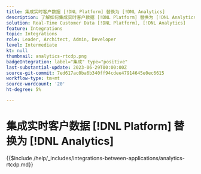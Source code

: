 ```yaml
---
title: 集成实时客户数据 [!DNL Platform] 替换为 [!DNL Analytics]
description: 了解如何集成实时客户数据 [!DNL Platform] 替换为 [!DNL Analytics].
solution: Real-Time Customer Data [!DNL Platform], [!DNL Analytics]
feature: Integrations
topic: Integrations
role: Leader, Architect, Admin, Developer
level: Intermediate
kt: null
thumbnail: analytics-rtcdp.png
badgeIntegration: label="集成" type="positive"
last-substantial-update: 2023-06-29T00:00:00Z
source-git-commit: 7ed617ac0ba6b340ff94cdee47914645e0ec6615
workflow-type: tm+mt
source-wordcount: '20'
ht-degree: 5%

---
```



# 集成实时客户数据 [!DNL Platform] 替换为 [!DNL Analytics]

{{$include /help/_includes/integrations-between-applications/analytics-rtcdp.md}}
